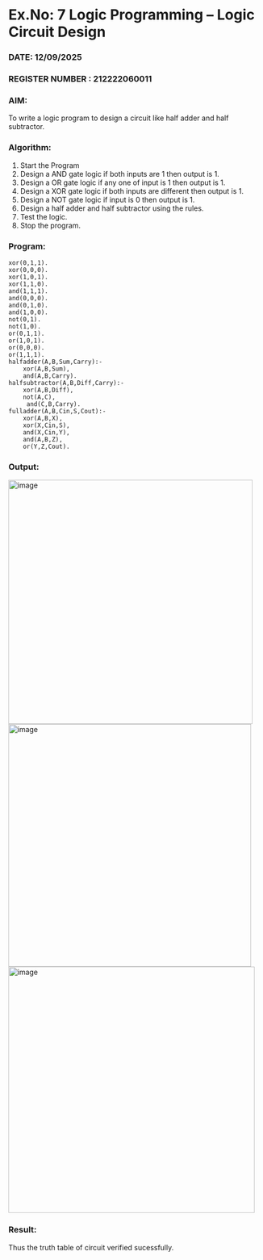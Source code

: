 # Ex.No: 7  Logic Programming –  Logic Circuit Design
### DATE:  12/09/2025                                                                         
### REGISTER NUMBER : 212222060011
### AIM:
To write a logic program to design a circuit like half adder and half subtractor.
###  Algorithm:
1. Start the Program
2. Design a AND gate logic if both inputs are 1 then output is 1.
3. Design a OR gate logic if any one of input is 1 then output is 1.
4. Design a XOR gate logic if both inputs are different then output is 1.
5. Design a NOT gate logic if input is 0 then output is 1.
6. Design a half adder and half subtractor using the rules.
7. Test the logic.
8. Stop the program.







   
### Program:
```
xor(0,1,1).
xor(0,0,0).
xor(1,0,1).
xor(1,1,0).
and(1,1,1).
and(0,0,0).
and(0,1,0).
and(1,0,0).
not(0,1).
not(1,0).
or(0,1,1).
or(1,0,1).
or(0,0,0).
or(1,1,1).
halfadder(A,B,Sum,Carry):-
    xor(A,B,Sum),
    and(A,B,Carry).
halfsubtractor(A,B,Diff,Carry):-
    xor(A,B,Diff),
    not(A,C),
     and(C,B,Carry).
fulladder(A,B,Cin,S,Cout):-
    xor(A,B,X),
    xor(X,Cin,S),
    and(X,Cin,Y),
    and(A,B,Z),
    or(Y,Z,Cout).
```
### Output:
<img width="484" alt="image" src="https://github.com/Vineesha29031970/AI_Lab_2023-24/assets/133136880/2a387308-072f-42c3-aef9-19517550e8ca">
<img width="481" alt="image" src="https://github.com/Vineesha29031970/AI_Lab_2023-24/assets/133136880/ec798a7d-f82c-4a5c-841f-a26d5c57e82e">
<img width="488" alt="image" src="https://github.com/Vineesha29031970/AI_Lab_2023-24/assets/133136880/8a002ef7-bb5c-4548-98cf-434e50388220">

### Result:
Thus the truth table of circuit verified sucessfully.

